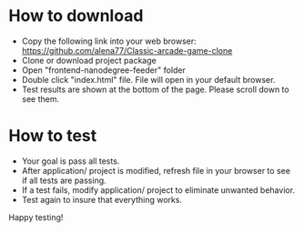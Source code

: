

# How to download

* Copy the following link into your web browser: https://github.com/alena77/Classic-arcade-game-clone
* Clone or download project package
* Open "frontend-nanodegree-feeder" folder
* Double click "index.html" file. File will open in your default browser.
* Test results are shown at the bottom of the page. Please scroll down to see them.

# How to test

* Your goal is pass all tests.
* After application/ project is modified, refresh file in your browser to see if all tests are passing.
* If a test fails, modify application/ project to eliminate unwanted behavior.
* Test again to insure that everything works.

Happy testing!